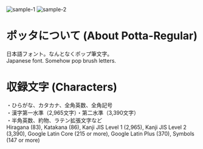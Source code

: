 ![sample-1](https://user-images.githubusercontent.com/55338493/90338111-40451300-e022-11ea-8989-0fa3989a77b2.png)
![sample-2](https://user-images.githubusercontent.com/55338493/90338117-463af400-e022-11ea-8fbd-55c64cd30bc5.png)
# ポッタについて (About Potta-Regular)
日本語フォント。なんとなくポップ筆文字。  
Japanese font. Somehow pop brush letters.  
  
# 収録文字 (Characters)
・ひらがな、カタカナ、全角英数、全角記号  
・漢字第一水準（2,965文字）・第二水準（3,390文字）  
・半角英数、約物、ラテン拡張文字など  
Hiragana (83), Katakana (86),  Kanji JIS Level 1 (2,965), Kanji JIS Level 2 (3,390), Google Latin Core (215 or more), Google Latin Plus (370), Symbols (147 or more)
